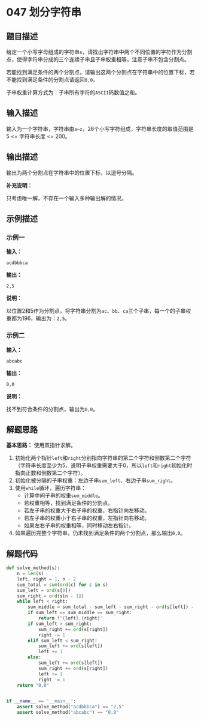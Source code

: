 # 047 划分字符串

## 题目描述

给定一个小写字母组成的字符串`s`，请找出字符串中两个不同位置的字符作为分割点，使得字符串分成的三个连续子串且子串权重相等，注意子串不包含分割点。

若能找到满足条件的两个分割点，请输出这两个分割点在字符串中的位置下标，若不能找到满足条件的分割点请返回`0,0`。

子串权重计算方式为：子串所有字符的`ASCII`码数值之和。

## 输入描述

输入为一个字符串，字符串由`a~z`，26个小写字符组成，字符串长度的取值范围是5 <= 字符串长度 <= 200。

## 输出描述

输出为两个分割点在字符串中的位置下标，以逗号分隔。

**补充说明：**

只考虑唯一解，不存在一个输入多种输出解的情况。

## 示例描述

### 示例一

**输入：**
```text
acdbbbca
```

**输出：**
```text
2,5
```

**说明：**  

以位置2和5作为分割点，将字符串分割为`ac`、`bb`、`ca`三个子串，每一个的子串权重都为196，输出为：`2,5`。

### 示例二

**输入：**
```text
abcabc
```

**输出：**
```text
0,0
```

**说明：**  

找不到符合条件的分割点，输出为`0,0`。

## 解题思路

**基本思路：** 使用双指针求解。
1. 初始化两个指针`left`和`right`分别指向字符串的第二个字符和倒数第二个字符（字符串长度至少为5，说明子串权重需要大于0，所以`left`和`right`初始化时指向正数和倒数第二个字符）。
2. 初始化被分隔的子串权重：左边子串`sum_left`、右边子串`sum_right`。
3. 使用`while`循环，遍历字符串：
   - 计算中间子串的权重`sum_middle`。
   - 若权重相等，找到满足条件的分割点。
   - 若左子串的权重大于右子串的权重，右指针向左移动。
   - 若左子串的权重小于右子串的权重，左指针向右移动。
   - 如果左右子串的权重相等，同时移动左右指针。  
4. 如果遍历完整个字符串，仍未找到满足条件的两个分割点，那么输出`0,0`。

## 解题代码
```python
def solve_method(s):
    n = len(s)
    left, right = 1, n - 2
    sum_total = sum(ord(c) for c in s)
    sum_left = ord(s[0])
    sum_right = ord(s[n - 1])
    while left < right:
        sum_middle = sum_total - sum_left - sum_right - ord(s[left]) - ord(s[right])
        if sum_left == sum_middle == sum_right:
            return f"{left},{right}"
        if sum_left > sum_right:
            sum_right += ord(s[right])
            right -= 1
        elif sum_left < sum_right:
            sum_left += ord(s[left])
            left += 1
        else:
            sum_left += ord(s[left])
            sum_right += ord(s[right])
            left += 1
            right -= 1
    return "0,0"


if __name__ == '__main__':
    assert solve_method("acdbbbca") == "2,5"
    assert solve_method("abcabc") == "0,0"
```
